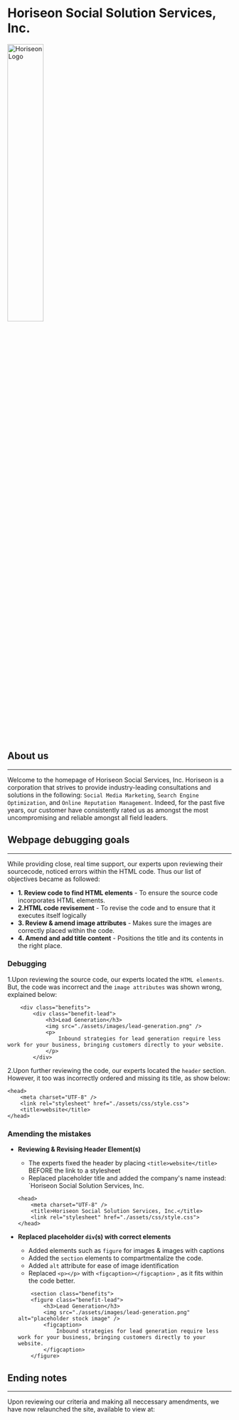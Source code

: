 # Horiseon Social Solution Services, Inc.

<!-- ![Horiseon Logo](./assets/images/logo.PNG) -->

<img src="./assets/images/logo.PNG" alt="Horiseon Logo" width=40% height=40%>

## About us
- - - -
Welcome to the homepage of Horiseon Social Services, Inc. Horiseon is a corporation that strives to provide industry-leading consultations and solutions in the following: `Social Media Marketing`, `Search Engine Optimization`, and `Online Reputation Management`. Indeed, for the past five years, our customer have consistently rated us as amongst the most uncompromising and reliable amongst all field leaders.

## Webpage debugging goals
- - - -
While providing close, real time support, our experts upon reviewing their sourcecode, noticed errors within the HTML code. Thus our list of objectives became as followed:

* **1. Review code to find HTML elements** - To ensure the source code incorporates HTML elements.
* **2.HTML code revisement** - To revise the code and to ensure that it executes itself logically
* **3. Review & amend image attributes** - Makes sure the images are correctly placed within the code.
* **4. Amend and add title content** - Positions the title and its contents in the right place.

### Debugging

1.Upon reviewing the source code, our experts located the `HTML elements`. But, the code was incorrect and the `image attributes` was shown wrong, explained below:

```
    <div class="benefits">
        <div class="benefit-lead">
            <h3>Lead Generation</h3>
            <img src="./assets/images/lead-generation.png" />
            <p>
                Inbound strategies for lead generation require less work for your business, bringing customers directly to your website.
            </p>
        </div>
```

2.Upon further reviewing the code, our experts located  the `header` section. However, it too was incorrectly ordered and missing its title, as show below:

```
<head>
    <meta charset="UTF-8" />
    <link rel="stylesheet" href="./assets/css/style.css">
    <title>website</title>
</head>
```

### Amending the mistakes

* **Reviewing & Revising Header Element(s)**
    * The experts fixed the header by placing `<title>website</title>` BEFORE the link to a stylesheet
    * Replaced placeholder title and added the company's name instead: `Horiseon Social Solution Services, Inc.

    ```
    <head>
        <meta charset="UTF-8" />
        <title>Horiseon Social Solution Services, Inc.</title>
        <link rel="stylesheet" href="./assets/css/style.css">
    </head>
    ```
* **Replaced placeholder `div`(s) with correct elements**
    * Added elements such as `figure` for images & images with captions
    * Added the `section` elements to compartmentalize the code.
    * Added `alt` attribute for ease of image identification
    * Replaced `<p></p>` with `<figcaption></figcaption>` , as it fits within the code better.

    ```
        <section class="benefits">
        <figure class="benefit-lead">
            <h3>Lead Generation</h3>
            <img src="./assets/images/lead-generation.png" alt="placeholder stock image" />
            <figcaption>
                Inbound strategies for lead generation require less work for your business, bringing customers directly to your website.
            </figcaption>
        </figure>
    ```



## Ending notes
- - - -

Upon reviewing our criteria and making all neccessary amendments, we have now relaunched the site, available to view at: 
